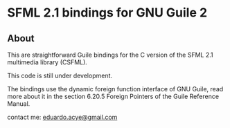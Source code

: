 SFML 2.1 bindings for GNU Guile 2
=================================

About
-----

This are straightforward Guile bindings for the C version of the SFML 2.1 multimedia library (CSFML).

This code is still under development.

The bindings use the dynamic foreign function interface of GNU Guile, read more about it in the section 6.20.5 Foreign Pointers of the Guile Reference Manual.

contact me: eduardo.acye@gmail.com